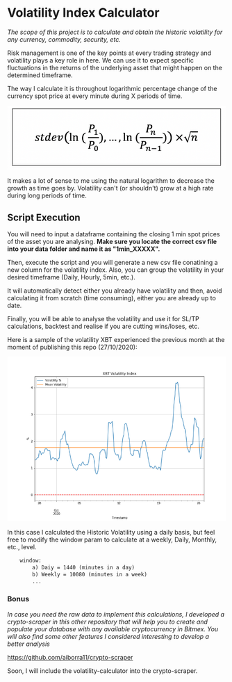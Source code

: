 
# Volatility Index Calculator

_The scope of this project is to calculate and obtain the historic volatility for any currency, commodity, security, etc._

Risk management is one of the key points at every trading strategy and volatility plays a key role in here. 
We can use it to expect specific fluctuations in the returns of the underlying asset that might happen on the determined timeframe. 


The way I calculate it is throughout logarithmic percentage change of the currency spot price at every minute during X periods of time. 

![volatility_formula](https://github.com/aiborra11/volatility-calculator/blob/main/output/images/volatility_formula.png)

It makes a lot of sense to me using the natural logarithm to decrease the growth as time goes by. Volatility can't (or shouldn't) grow at a high rate during long periods of time.


## Script Execution
You will need to input a dataframe containing the closing 1 min spot prices  of the asset you are analysing.
**Make sure you locate the correct csv file into your data folder and name it as "1min_XXXXX".**

Then, execute the script and you will generate a new csv file conatining a new column for the volatility index. 
Also, you can group the volatility in your desired timeframe (Daily, Hourly, 5min, etc.).

It will automatically detect either you already have volatility and then, avoid calculating it from scratch (time consuming),
either you are already up to date. 

Finally, you will be able to analyse the volatility and use it for SL/TP calculations, backtest and realise if you are cutting wins/loses, etc.

Here is a sample of the volatility XBT experienced the previous month at the moment of publishing this repo (27/10/2020):

![volatility_index](https://github.com/aiborra11/volatility-calculator/blob/main/output/images/volatility_index.png)

In this case I calculated the Historic Volatility using a daily basis, but feel free to modify the window param to calculate 
at a weekly, Daily, Monthly, etc., level. 
        
        window:
            a) Daiy = 1440 (minutes in a day)
            b) Weekly = 10080 (minutes in a week)
            ...

### Bonus
_In case you need the raw data to implement this calculations, I developed a crypto-scraper in this other repository that will
help you to create and populate your database with any available cryptocurrency in Bitmex. You will also find some other features 
I considered interesting to develop a better analysis_

https://github.com/aiborra11/crypto-scraper

Soon, I will include the volatility-calculator into the crypto-scraper.





